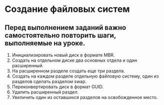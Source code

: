 # Создание файловых систем
## Перед выполнением заданий важно самостоятельно повторить шаги, выполняемые на уроке.

1. Инициализировать новый диск в формате MBR.
2. Создать на отдельном диске два основных отдела и один расширенный.
3. На расширенном разделе создать еще три раздела.
4. Создать на каждом разделе отдельную файловую систему, один из разделов сделать разделом swap.
5. Переконвертировать диск в формат GUID.
6. Удалить расширенный раздел.
7. Увеличить один из оставшихся разделов на освобожденное место.
